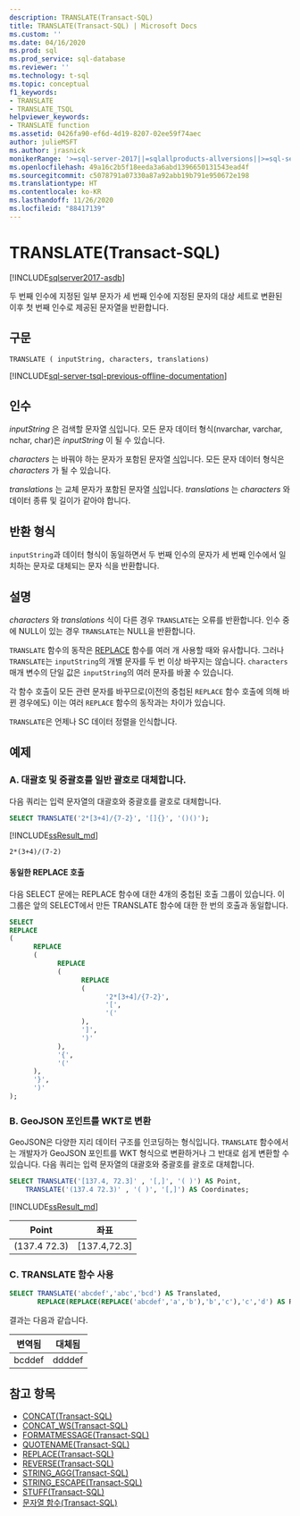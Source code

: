 ```yaml
---
description: TRANSLATE(Transact-SQL)
title: TRANSLATE(Transact-SQL) | Microsoft Docs
ms.custom: ''
ms.date: 04/16/2020
ms.prod: sql
ms.prod_service: sql-database
ms.reviewer: ''
ms.technology: t-sql
ms.topic: conceptual
f1_keywords:
- TRANSLATE
- TRANSLATE_TSQL
helpviewer_keywords:
- TRANSLATE function
ms.assetid: 0426fa90-ef6d-4d19-8207-02ee59f74aec
author: julieMSFT
ms.author: jrasnick
monikerRange: '>=sql-server-2017||=sqlallproducts-allversions||>=sql-server-linux-2017||=azuresqldb-mi-current'
ms.openlocfilehash: 49a16c2b5f18eeda3a6abd1396650131543ead4f
ms.sourcegitcommit: c5078791a07330a87a92abb19b791e950672e198
ms.translationtype: HT
ms.contentlocale: ko-KR
ms.lasthandoff: 11/26/2020
ms.locfileid: "88417139"
---
```

# <a name="translate-transact-sql"></a>TRANSLATE(Transact-SQL)

[!INCLUDE[sqlserver2017-asdb](../../includes/applies-to-version/sqlserver2017-asdb.md)]

두 번째 인수에 지정된 일부 문자가 세 번째 인수에 지정된 문자의 대상 세트로 변환된 이후 첫 번째 인수로 제공된 문자열을 반환합니다.

## <a name="syntax"></a>구문

```syntaxsql
TRANSLATE ( inputString, characters, translations)
```

[!INCLUDE[sql-server-tsql-previous-offline-documentation](../../includes/sql-server-tsql-previous-offline-documentation.md)]

## <a name="arguments"></a>인수

 *inputString* 은 검색할 문자열 [식](../../t-sql/language-elements/expressions-transact-sql.md)입니다. 모든 문자 데이터 형식(nvarchar, varchar, nchar, char)은 *inputString* 이 될 수 있습니다.

 *characters* 는 바꿔야 하는 문자가 포함된 문자열 [식](../../t-sql/language-elements/expressions-transact-sql.md)입니다. 모든 문자 데이터 형식은 *characters* 가 될 수 있습니다.

*translations* 는 교체 문자가 포함된 문자열 [식](../../t-sql/language-elements/expressions-transact-sql.md)입니다. *translations* 는 *characters* 와 데이터 종류 및 길이가 같아야 합니다.

## <a name="return-types"></a>반환 형식

`inputString`과 데이터 형식이 동일하면서 두 번째 인수의 문자가 세 번째 인수에서 일치하는 문자로 대체되는 문자 식을 반환합니다.

## <a name="remarks"></a>설명

*characters* 와 *translations* 식이 다른 경우 `TRANSLATE`는 오류를 반환합니다. 인수 중에 NULL이 있는 경우 `TRANSLATE`는 NULL을 반환합니다.  

`TRANSLATE` 함수의 동작은 [REPLACE](../../t-sql/functions/replace-transact-sql.md) 함수를 여러 개 사용할 때와 유사합니다. 그러나 `TRANSLATE`는 `inputString`의 개별 문자를 두 번 이상 바꾸지는 않습니다. `characters` 매개 변수의 단일 값은 `inputString`의 여러 문자를 바꿀 수 있습니다. 

각 함수 호출이 모든 관련 문자를 바꾸므로(이전의 중첩된 `REPLACE` 함수 호출에 의해 바뀐 경우에도) 이는 여러 `REPLACE` 함수의 동작과는 차이가 있습니다. 

`TRANSLATE`은 언제나 SC 데이터 정렬을 인식합니다.

## <a name="examples"></a>예제

### <a name="a-replace-square-and-curly-braces-with-regular-braces"></a>A. 대괄호 및 중괄호를 일반 괄호로 대체합니다.

다음 쿼리는 입력 문자열의 대괄호와 중괄호를 괄호로 대체합니다.

```sql
SELECT TRANSLATE('2*[3+4]/{7-2}', '[]{}', '()()');
```

[!INCLUDE[ssResult_md](../../includes/ssresult-md.md)]

```text
2*(3+4)/(7-2)
```

#### <a name="equivalent-calls-to-replace"></a>동일한 REPLACE 호출

다음 SELECT 문에는 REPLACE 함수에 대한 4개의 중첩된 호출 그룹이 있습니다. 이 그룹은 앞의 SELECT에서 만든 TRANSLATE 함수에 대한 한 번의 호출과 동일합니다.

```sql
SELECT
REPLACE
(
      REPLACE
      (
            REPLACE
            (
                  REPLACE
                  (
                        '2*[3+4]/{7-2}',
                        '[',
                        '('
                  ),
                  ']',
                  ')'
            ),
            '{',
            '('
      ),
      '}',
      ')'
);
```

### <a name="b-convert-geojson-points-into-wkt"></a>B. GeoJSON 포인트를 WKT로 변환

GeoJSON은 다양한 지리 데이터 구조를 인코딩하는 형식입니다. `TRANSLATE` 함수에서는 개발자가 GeoJSON 포인트를 WKT 형식으로 변환하거나 그 반대로 쉽게 변환할 수 있습니다. 다음 쿼리는 입력 문자열의 대괄호와 중괄호를 괄호로 대체합니다.

```sql
SELECT TRANSLATE('[137.4, 72.3]' , '[,]', '( )') AS Point,
    TRANSLATE('(137.4 72.3)' , '( )', '[,]') AS Coordinates;
```

[!INCLUDE[ssResult_md](../../includes/ssresult-md.md)]

|Point  |좌표 |  
|---------|--------- |
|(137.4  72.3) |[137.4,72.3] |

### <a name="c-use-the-translate-function"></a>C. TRANSLATE 함수 사용

```sql
SELECT TRANSLATE('abcdef','abc','bcd') AS Translated,
       REPLACE(REPLACE(REPLACE('abcdef','a','b'),'b','c'),'c','d') AS Replaced;
```

결과는 다음과 같습니다.

| 변역됨 | 대체됨 |  
| ---------|--------- |
| bcddef | ddddef |


## <a name="see-also"></a>참고 항목

- [CONCAT&#40;Transact-SQL&#41;](../../t-sql/functions/concat-transact-sql.md)  
- [CONCAT_WS&#40;Transact-SQL&#41;](../../t-sql/functions/concat-ws-transact-sql.md)  
- [FORMATMESSAGE&#40;Transact-SQL&#41;](../../t-sql/functions/formatmessage-transact-sql.md)  
- [QUOTENAME&#40;Transact-SQL&#41;](../../t-sql/functions/quotename-transact-sql.md)  
- [REPLACE&#40;Transact-SQL&#41;](../../t-sql/functions/replace-transact-sql.md)  
- [REVERSE&#40;Transact-SQL&#41;](../../t-sql/functions/reverse-transact-sql.md)  
- [STRING_AGG&#40;Transact-SQL&#41;](../../t-sql/functions/string-agg-transact-sql.md)  
- [STRING_ESCAPE&#40;Transact-SQL&#41;](../../t-sql/functions/string-escape-transact-sql.md)  
- [STUFF&#40;Transact-SQL&#41;](../../t-sql/functions/stuff-transact-sql.md)  
- [문자열 함수(Transact-SQL)](../../t-sql/functions/string-functions-transact-sql.md)

